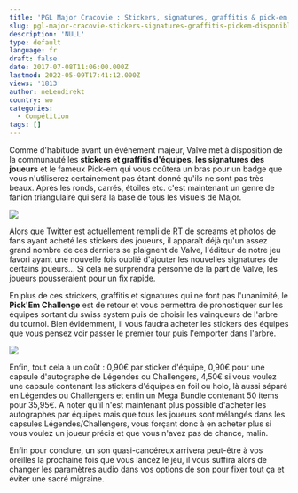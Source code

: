 ```yaml
---
title: 'PGL Major Cracovie : Stickers, signatures, graffitis & pick-em disponibles'
slug: pgl-major-cracovie-stickers-signatures-graffitis-pickem-disponibles
description: 'NULL'
type: default
language: fr
draft: false
date: 2017-07-08T11:06:00.000Z
lastmod: 2022-05-09T17:41:12.000Z
views: '1813'
author: neLendirekt
country: wo
categories:
  - Compétition
tags: []
---
```

Comme d'habitude avant un événement majeur, Valve met à disposition de la communauté les **stickers et graffitis d'équipes, les signatures des joueurs** et le fameux Pick-em qui vous coûtera un bras pour un badge que vous n'utiliserez certainement pas étant donné qu'ils ne sont pas très beaux. Après les ronds, carrés, étoiles etc. c'est maintenant un genre de fanion triangulaire qui sera la base de tous les visuels de Major.

![](/storage/images/5960bcaca27eb_ssgpng.png)

Alors que Twitter est actuellement rempli de RT de screams et photos de fans ayant acheté les stickers des joueurs, il apparaît déjà qu'un assez grand nombre de ces derniers se plaignent de Valve, l'éditeur de notre jeu favori ayant une nouvelle fois oublié d'ajouter les nouvelles signatures de certains joueurs... Si cela ne surprendra personne de la part de Valve, les joueurs pousseraient pour un fix rapide.

En plus de ces strickers, graffitis et signatures qui ne font pas l'unanimité, le **Pick'Em Challenge** est de retour et vous permettra de pronostiquer sur les équipes sortant du swiss system puis de choisir les vainqueurs de l'arbre du tournoi. Bien évidemment, il vous faudra acheter les stickers des équipes que vous pensez voir passer le premier tour puis l'emporter dans l'arbre.

![](/storage/images/5960bbea1b1ef_64488005f1d29d748e4eb3d15f112478png.png)

Enfin, tout cela a un coût : 0,90€ par sticker d'équipe, 0,90€ pour une capsule d'autographe de Légendes ou Challengers, 4,50€ si vous voulez une capsule contenant les stickers d'équipes en foil ou holo, là aussi séparé en Légendes ou Challengers et enfin un Mega Bundle contenant 50 items pour 35,95€. A noter qu'il n'est maintenant plus possible d'acheter les autographes par équipes mais que tous les joueurs sont mélangés dans les capsules Légendes/Challengers, vous forçant donc à en acheter plus si vous voulez un joueur précis et que vous n'avez pas de chance, malin.

Enfin pour conclure, un son quasi-cancéreux arrivera peut-être à vos oreilles la prochaine fois que vous lancez le jeu, il vous suffira alors de changer les paramètres audio dans vos options de son pour fixer tout ça et éviter une sacré migraine.
